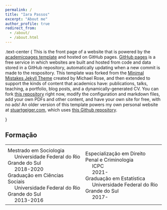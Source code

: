 ```yaml
---
permalink: /
title: "Iara Passos"
excerpt: "About me"
author_profile: true
redirect_from: 
  - /about/
  - /about.html
---
```


.text-center {
  This is the front page of a website that is powered by the [academicpages template](https://github.com/academicpages/academicpages.github.io) and hosted on GitHub pages. [GitHub pages](https://pages.github.com) is a free service in which websites are built and hosted from code and data stored in a GitHub repository, automatically updating when a new commit is made to the respository. This template was forked from the [Minimal Mistakes Jekyll Theme](https://mmistakes.github.io/minimal-mistakes/) created by Michael Rose, and then extended to support the kinds of content that academics have: publications, talks, teaching, a portfolio, blog posts, and a dynamically-generated CV. You can fork [this repository](https://github.com/academicpages/academicpages.github.io) right now, modify the configuration and markdown files, add your own PDFs and other content, and have your own site for free, with no ads! An older version of this template powers my own personal website at [stuartgeiger.com](http://stuartgeiger.com), which uses [this Github repository](https://github.com/staeiou/staeiou.github.io).

}

## Formação

 <table border="0">
 <tr>
    <td><b style=""></b></td>
    <td><b style=""></b></td>
 </tr>
  <tr>
    <td><i class="fa fa-graduation-cap"></i> Mestrado em Sociologia <br>
                &nbsp;&nbsp;&nbsp;&nbsp;&nbsp;Universidade Federal do Rio Grande do Sul <br>
                &nbsp;&nbsp;&nbsp;&nbsp;&nbsp;2018-2020 <br>
                <i class="fa fa-graduation-cap"></i> Graduação em Ciências Sociais <br>
                &nbsp;&nbsp;&nbsp;&nbsp;&nbsp;Universidade Federal do Rio Grande do Sul <br>
                &nbsp;&nbsp;&nbsp;&nbsp;&nbsp;2013-2016 <br></td>
    <td><i class="fa fa-graduation-cap"></i> Especialização em Direito Penal e Criminologia <br>
                &nbsp;&nbsp;&nbsp;&nbsp;&nbsp;ICPC <br>
                &nbsp;&nbsp;&nbsp;&nbsp;&nbsp;2021- <br>
                <i class="fa fa-graduation-cap"></i> Graduação em Estatística <br>
                &nbsp;&nbsp;&nbsp;&nbsp;&nbsp;Universidade Federal do Rio Grande do Sul <br>
                &nbsp;&nbsp;&nbsp;&nbsp;&nbsp;2017- <br></td>
 </tr>
</table>
         




<i class="fa fa-download fa-lg"></i>
